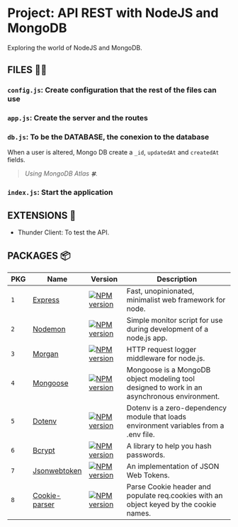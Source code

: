 # Project: API REST with NodeJS and MongoDB

Exploring the world of NodeJS and MongoDB.

## FILES 📁📂

### `config.js`: Create configuration that the rest of the files can use

### `app.js`: Create the server and the routes

### `db.js`: To be the DATABASE, the conexion to the database

When a user is altered, Mongo DB create a `_id`, `updatedAt` and `createdAt` fields.

> _Using MongoDB Atlas 🍀._

### `index.js`: Start the application

## EXTENSIONS 🧩

- Thunder Client: To test the API.

## PACKAGES 📦

| PKG | Name                                                         | Version                                                                                               | Description                                                                                 |
| --- | ------------------------------------------------------------ | ----------------------------------------------------------------------------------------------------- | ------------------------------------------------------------------------------------------- |
| `1` | [Express](https://expressjs.com/)                            | [![NPM version](https://badge.fury.io/js/express.svg)](https://npmjs.org/package/express)             | Fast, unopinionated, minimalist web framework for node.                                     |
| `2` | [Nodemon](https://nodemon.io/)                               | [![NPM version](https://badge.fury.io/js/nodemon.svg)](https://npmjs.org/package/nodemon)             | Simple monitor script for use during development of a node.js app.                          |
| `3` | [Morgan](https://www.npmjs.com/package/morgan)               | [![NPM version](https://badgen.net/npm/v/morgan)](https://www.npmjs.com/package/morgan)               | HTTP request logger middleware for node.js.                                                 |
| `4` | [Mongoose](https://mongoosejs.com/)                          | [![NPM version](https://badge.fury.io/js/mongoose.svg)](https://npmjs.org/package/mongoose)           | Mongoose is a MongoDB object modeling tool designed to work in an asynchronous environment. |
| `5` | [Dotenv](https://www.npmjs.com/package/dotenv)               | [![NPM version](https://badgen.net/npm/v/dotenv)](https://www.npmjs.com/package/dotenv)               | Dotenv is a zero-dependency module that loads environment variables from a .env file.       |
| `6` | [Bcrypt](https://bcrypt.online/)                             | [![NPM version](https://badgen.net/npm/v/bcrypt)](https://www.npmjs.com/package/bcrypt)               | A library to help you hash passwords.                                                       |
| `7` | [Jsonwebtoken](https://jwt.io/)                              | [![NPM version](https://badgen.net/npm/v/jsonwebtoken)](https://www.npmjs.com/package/jsonwebtoken)   | An implementation of JSON Web Tokens.                                                       |
| `8` | [Cookie-parser](https://www.npmjs.com/package/cookie-parser) | [![NPM version](https://badgen.net/npm/v/cookie-parser)](https://www.npmjs.com/package/cookie-parser) | Parse Cookie header and populate req.cookies with an object keyed by the cookie names.      |
